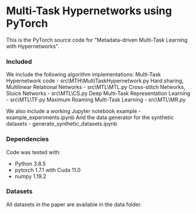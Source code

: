 # Multi-Task Hypernetworks using PyTorch
This is the PyTorch source code for "Metadata-driven Multi-Task Learning with Hypernetworks".

### Included
We include the following algorithm implementations:
Multi-Task Hypernetwork code - src\MTH\MultiTaskHypernetwork.py
Hard sharing, Multilinear Relational Networks - src\MTL\MTL.py
Cross-stitch Networks, Sluice Networks - src\MTL\CS.py
Deep Multi-Task Representation Learning - src\MTL\TF.py
Maximum Roaming Multi-Task Learning - src\MTL\MR.py

We also include a working Jupyter notebook example - example_experiments.ipynb
And the data generator for the synthetic datasets - generate_synthetic_datasets.ipynb

### Dependencies
Code was tested with:
- Python 3.8.5
- pytorch 1.7.1 with Cuda 11.0
- numpy 1.19.2

### Datasets
All datasets in the paper are available in the data folder.
